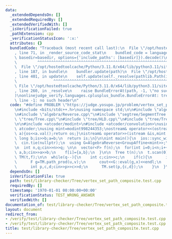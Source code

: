 ```yaml
---
data:
  _extendedDependsOn: []
  _extendedRequiredBy: []
  _extendedVerifiedWith: []
  _isVerificationFailed: true
  _pathExtension: cpp
  _verificationStatusIcon: ':x:'
  attributes: {}
  bundledCode: "Traceback (most recent call last):\n  File \"/opt/hostedtoolcache/Python/3.11.0/x64/lib/python3.11/site-packages/onlinejudge_verify/documentation/build.py\"\
    , line 71, in _render_source_code_stat\n    bundled_code = language.bundle(stat.path,\
    \ basedir=basedir, options={'include_paths': [basedir]}).decode()\n          \
    \         ^^^^^^^^^^^^^^^^^^^^^^^^^^^^^^^^^^^^^^^^^^^^^^^^^^^^^^^^^^^^^^^^^^^^^^^^^^^^^^^^^\n\
    \  File \"/opt/hostedtoolcache/Python/3.11.0/x64/lib/python3.11/site-packages/onlinejudge_verify/languages/cplusplus.py\"\
    , line 187, in bundle\n    bundler.update(path)\n  File \"/opt/hostedtoolcache/Python/3.11.0/x64/lib/python3.11/site-packages/onlinejudge_verify/languages/cplusplus_bundle.py\"\
    , line 401, in update\n    self.update(self._resolve(pathlib.Path(included), included_from=path))\n\
    \                ^^^^^^^^^^^^^^^^^^^^^^^^^^^^^^^^^^^^^^^^^^^^^^^^^^^^^^^^^\n \
    \ File \"/opt/hostedtoolcache/Python/3.11.0/x64/lib/python3.11/site-packages/onlinejudge_verify/languages/cplusplus_bundle.py\"\
    , line 260, in _resolve\n    raise BundleErrorAt(path, -1, \"no such header\"\
    )\nonlinejudge_verify.languages.cplusplus_bundle.BundleErrorAt: tree/Tree.cpp:\
    \ line -1: no such header\n"
  code: "#define PROBLEM \"https://judge.yosupo.jp/problem/vertex_set_path_composite\"\
    \n#include <bits/stdc++.h>\nusing namespace std;\n\n#include \"algebra/group/Affine.cpp\"\
    \n#include \"algebra/Reverse.cpp\"\n#include \"segtree/SegmentTree.cpp\"\n#include\
    \ \"tree/Tree.cpp\"\n#include \"tree/HLD.cpp\"\n#include \"tree/TreeMonoid.cpp\"\
    \n\n#include <atcoder/modint>\n#include <atcoder/convolution>\nusing namespace\
    \ atcoder;\nusing mint=modint998244353;\nostream& operator<<(ostream &os,mint\
    \ a){os<<a.val();return os;}\nistream& operator>>(istream &is,mint &a){\n  long\
    \ long b;is>>b;a=b;\n  return is;\n}\n\nint main(){\n  ios::sync_with_stdio(false);\n\
    \  cin.tie(nullptr);\n  using G=AlgebraReverse<GroupAffine<mint>>;\n  using F=G::value_type;\n\
    \n  int n,q;cin>>n>>q; \n\n  vector<F> f(n);\n  for(int i=0;i<n;i++){\n    mint\
    \ a,b;cin>>a>>b;\n    f[i]={a,b};\n  }\n\n  Tree t(n);\n  t.scan(0);\n\n  TreeMonoid<Tree,G>\
    \ TM(t,f);\n\n  while(q--){\n    int c;cin>>c;\n    if(c){\n      int u,v,x;cin>>u>>v>>x;\n\
    \      F g=TM.path_prod(u,v);\n      cout<<G::eval(g,x)<<endl;\n    }\n    else{\n\
    \      int p,c,d;cin>>p>>c>>d;\n      TM.set(p,{c,d});\n    }\n  }\n}"
  dependsOn: []
  isVerificationFile: true
  path: test/library-checker/Tree/vertex_set_path_composite.test.cpp
  requiredBy: []
  timestamp: '1970-01-01 00:00:00+00:00'
  verificationStatus: TEST_WRONG_ANSWER
  verifiedWith: []
documentation_of: test/library-checker/Tree/vertex_set_path_composite.test.cpp
layout: document
redirect_from:
- /verify/test/library-checker/Tree/vertex_set_path_composite.test.cpp
- /verify/test/library-checker/Tree/vertex_set_path_composite.test.cpp.html
title: test/library-checker/Tree/vertex_set_path_composite.test.cpp
---
```

